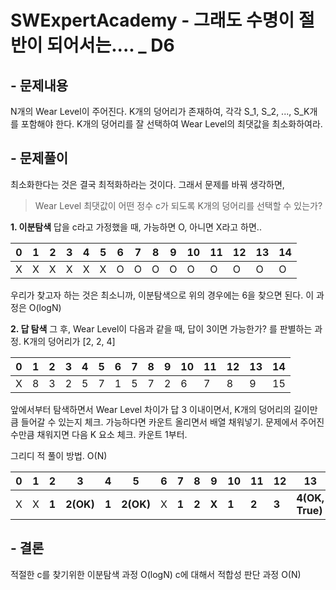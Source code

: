 # SWExpertAcademy - 그래도 수명이 절반이 되어서는.... _ D6

## - 문제내용

N개의 Wear Level이 주어진다.
K개의 덩어리가 존재하여, 각각 S_1, S_2, ..., S_K개를 포함해야 한다.
K개의 덩어리를 잘 선택하여 Wear Level의 최댓값을 최소화하여라.

## - 문제풀이

최소화한다는 것은 결국 최적화하라는 것이다.
그래서 문제를 바꿔 생각하면,

> Wear Level 최댓값이 어떤 정수 c가 되도록 K개의 덩어리를 선택할 수 있는가?

<b>1. 이분탐색</b>
답을 c라고 가정했을 때, 가능하면 O, 아니면 X라고 하면..

| 0    | 1    | 2    | 3    | 4    | 5    | 6    | 7    | 8    | 9    | 10   | 11   | 12   | 13   | 14   |
| ---- | ---- | ---- | ---- | ---- | ---- | ---- | ---- | ---- | ---- | ---- | ---- | ---- | ---- | ---- |
| X    | X    | X    | X    | X    | X    | O    | O    | O    | O    | O    | O    | O    | O    | O    |

우리가 찾고자 하는 것은 최소니까, 이분탐색으로 위의 경우에는 6을 찾으면 된다.
이 과정은 O(logN)

<b>2. 답 탐색</b>
그 후, Wear Level이 다음과 같을 때, 답이 3이면 가능한가? 를 판별하는 과정.
K개의 덩어리가 [2, 2, 4]

| 0    | 1    | 2    | 3    | 4    | 5    | 6    | 7    | 8    | 9    | 10   | 11   | 12   | 13   | 14   |
| ---- | ---- | ---- | ---- | ---- | ---- | ---- | ---- | ---- | ---- | ---- | ---- | ---- | ---- | ---- |
| X    | 8    | 3    | 2    | 5    | 7    | 1    | 5    | 7    | 2    | 6    | 7    | 8    | 9    | 15   |

앞에서부터 탐색하면서
Wear Level 차이가 답 3 이내이면서, K개의 덩어리의 길이만큼 들어갈 수 있는지 체크.
가능하다면 카운트 올리면서 배열 채워넣기.
문제에서 주어진 수만큼 채워지면 다음 K 요소 체크. 카운트 1부터.

그리디 적 풀이 방법.
O(N)

| 0    | 1    | 2        | 3            | 4        | 5            | 6    | 7        | 8        | 9        | 10       | 11       | 12       | 13                 | 14   |
| ---- | ---- | -------- | ------------ | -------- | ------------ | ---- | -------- | -------- | -------- | -------- | -------- | -------- | ------------------ | ---- |
| X    | X    | <b>1</b> | <b>2(OK)</b> | <b>1</b> | <b>2(OK)</b> | X    | <b>1</b> | <b>2</b> | <b>X</b> | <b>1</b> | <b>2</b> | <b>3</b> | <b>4(OK, True)</b> | X    |

## - 결론

적절한 c를 찾기위한 이분탐색 과정 O(logN)
c에 대해서 적합성 판단 과정 O(N)